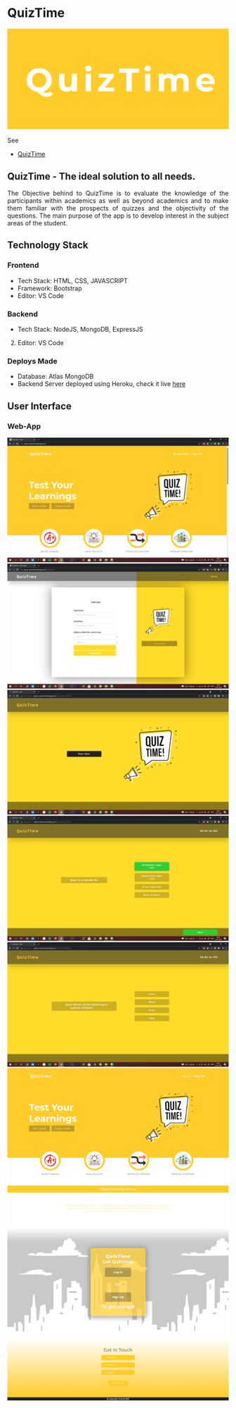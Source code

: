 # QuizTime
![Logo](https://raw.githubusercontent.com/Anand-Sinha/QuizProject/master/public/images/logo.png)

See
- [QuizTime](https://project-quizme.herokuapp.com/)

## QuizTime - The ideal solution to all needs.

<p align="justify">The Objective behind to QuizTime is to evaluate the knowledge of the participants within academics as well as beyond academics and to make them familiar with the prospects of quizzes and the objectivity of the questions. The main purpose of the app is to develop interest in the subject areas of the student.</p>

## Technology Stack

### Frontend

- Tech Stack: HTML, CSS, JAVASCRIPT
- Framework: Bootstrap
- Editor: VS Code

### Backend

- Tech Stack: NodeJS, MongoDB, ExpressJS
2. Editor: VS Code

### Deploys Made

- Database: Atlas MongoDB
- Backend Server deployed using Heroku, check it live [here](https://project-quizme.herokuapp.com/)

## User Interface
### Web-App

![Image](https://raw.githubusercontent.com/Anand-Sinha/QuizProject/master/public/images/Home.png)
![Image](https://raw.githubusercontent.com/Anand-Sinha/QuizProject/master/public/images/Untitled.png)
![Image](https://raw.githubusercontent.com/Anand-Sinha/QuizProject/master/public/images/Untitled1.png)
![Image](https://raw.githubusercontent.com/Anand-Sinha/QuizProject/master/public/images/Untitled2.png)
![Image](https://raw.githubusercontent.com/Anand-Sinha/QuizProject/master/public/images/Untitled3.png)
![Image](https://raw.githubusercontent.com/Anand-Sinha/QuizProject/master/public/images/homeall.png)
